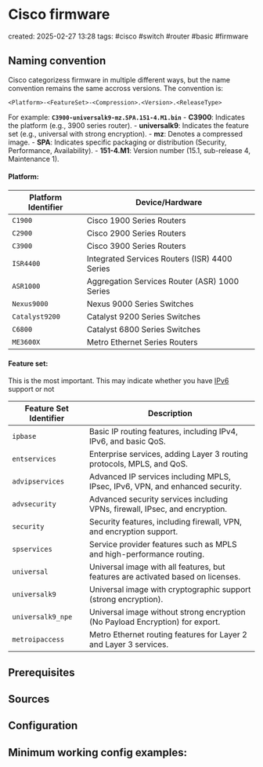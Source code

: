 # Cisco firmware 
created: 2025-02-27 13:28
tags: #cisco #switch #router #basic #firmware

Naming convention
---

Cisco categorizess firmware in multiple different ways, but the name convention remains the same accross versions. The convention is:

`<Platform>-<FeatureSet>-<Compression>.<Version>.<ReleaseType>`

For example:  **`C3900-universalk9-mz.SPA.151-4.M1.bin`**
	- **C3900**: Indicates the platform (e.g., 3900 series router).
	- **universalk9**: Indicates the feature set (e.g., universal with strong encryption).
	- **mz**: Denotes a compressed image.
	- **SPA**: Indicates specific packaging or distribution (Security, Performance, Availability).
	- **151-4.M1**: Version number (15.1, sub-release 4, Maintenance 1).

#### Platform:

| **Platform Identifier**  | **Device/Hardware**                                  |
|--------------------------|------------------------------------------------------|
| `C1900`                   | Cisco 1900 Series Routers                            |
| `C2900`                   | Cisco 2900 Series Routers                            |
| `C3900`                   | Cisco 3900 Series Routers                            |
| `ISR4400`                 | Integrated Services Routers (ISR) 4400 Series        |
| `ASR1000`                 | Aggregation Services Router (ASR) 1000 Series        |
| `Nexus9000`               | Nexus 9000 Series Switches                           |
| `Catalyst9200`            | Catalyst 9200 Series Switches                        |
| `C6800`                   | Catalyst 6800 Series Switches                        |
| `ME3600X`                 | Metro Ethernet Series Routers                        |
#### Feature set:

This is the most important. This may indicate whether you have [IPv6](../IPv6/IPv6.md) support or not

| **Feature Set Identifier**     | **Description**                                                                 |
|--------------------------------|---------------------------------------------------------------------------------|
| `ipbase`                       | Basic IP routing features, including IPv4, IPv6, and basic QoS.                  |
| `entservices`                  | Enterprise services, adding Layer 3 routing protocols, MPLS, and QoS.            |
| `advipservices`                | Advanced IP services including MPLS, IPsec, IPv6, VPN, and enhanced security.    |
| `advsecurity`                  | Advanced security services including VPNs, firewall, IPsec, and encryption.      |
| `security`                     | Security features, including firewall, VPN, and encryption support.              |
| `spservices`                   | Service provider features such as MPLS and high-performance routing.             |
| `universal`                    | Universal image with all features, but features are activated based on licenses. |
| `universalk9`                  | Universal image with cryptographic support (strong encryption).                  |
| `universalk9_npe`              | Universal image without strong encryption (No Payload Encryption) for export.    |
| `metroipaccess`                | Metro Ethernet routing features for Layer 2 and Layer 3 services.                |



Prerequisites
---





Sources
---


Configuration
---


Minimum working config examples:
---